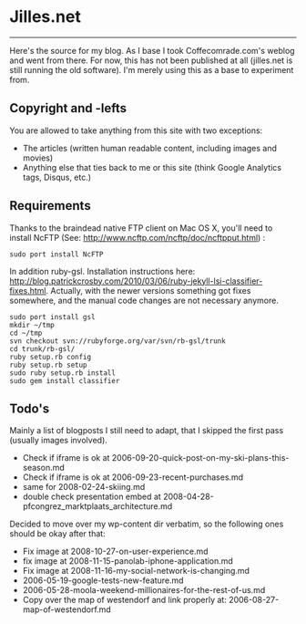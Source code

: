 # Jilles.net
***
Here's the source for my blog. As I base I took Coffecomrade.com's weblog and
went from there. For now, this has not been published at all (jilles.net is
still running the old software). I'm merely using this as a base to experiment
from.

Copyright and -lefts
--------------------
You are allowed to take anything from this site with two exceptions:

* The articles (written human readable content, including images and movies)
* Anything else that ties back to me or this site (think Google Analytics tags,
  Disqus, etc.)

Requirements
------------
Thanks to the braindead native FTP client on Mac OS X, you'll need to install
NcFTP (See: http://www.ncftp.com/ncftp/doc/ncftpput.html) :

    sudo port install NcFTP

In addition ruby-gsl. Installation instructions here:
http://blog.patrickcrosby.com/2010/03/06/ruby-jekyll-lsi-classifier-fixes.html.
Actually, with the newer versions something got fixes somewhere, and the manual
code changes are not necessary anymore.

    sudo port install gsl
    mkdir ~/tmp
    cd ~/tmp
    svn checkout svn://rubyforge.org/var/svn/rb-gsl/trunk
    cd trunk/rb-gsl/
    ruby setup.rb config
    ruby setup.rb setup
    sudo ruby setup.rb install
    sudo gem install classifier
    

Todo's
------
Mainly a list of blogposts I still need to adapt, that I skipped the first pass
(usually images involved).

* Check if iframe is ok at 2006-09-20-quick-post-on-my-ski-plans-this-season.md
* Check if iframe is ok at 2006-09-23-recent-purchases.md
* same for 2008-02-24-skiing.md
* double check presentation embed at 2008-04-28-pfcongrez_marktplaats_architecture.md

Decided to move over my wp-content dir verbatim, so the following ones should
be okay after that:

* Fix image at 2008-10-27-on-user-experience.md
* fix image at 2008-11-15-panolab-iphone-application.md
* Fix image at 2008-11-16-my-social-network-is-changing.md
* 2006-05-19-google-tests-new-feature.md
* 2006-05-28-moola-weekend-millionaires-for-the-rest-of-us.md
* Copy over the map of westendorf and link properly at:
  2006-08-27-map-of-westendorf.md
